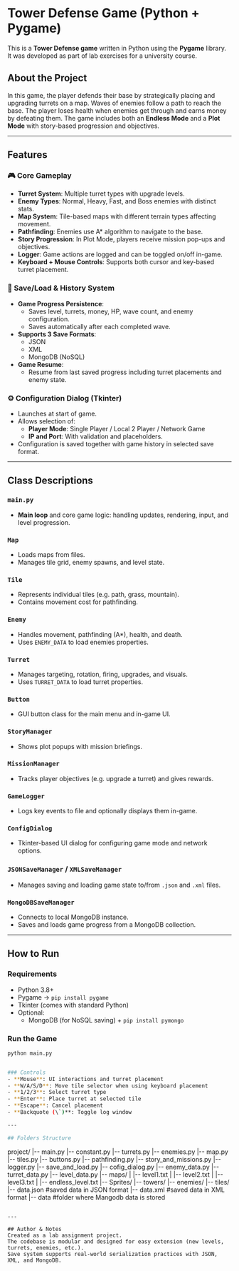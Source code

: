 # Tower Defense Game (Python + Pygame)

This is a **Tower Defense game** written in Python using the **Pygame** library. It was developed as part of lab exercises for a university course.

## About the Project
In this game, the player defends their base by strategically placing and upgrading turrets on a map. Waves of enemies follow a path to reach the base. The player loses health when enemies get through and earns money by defeating them. The game includes both an **Endless Mode** and a **Plot Mode** with story-based progression and objectives.

---

## Features

### 🎮 Core Gameplay
- **Turret System**: Multiple turret types with upgrade levels.
- **Enemy Types**: Normal, Heavy, Fast, and Boss enemies with distinct stats.
- **Map System**: Tile-based maps with different terrain types affecting movement.
- **Pathfinding**: Enemies use A* algorithm to navigate to the base.
- **Story Progression**: In Plot Mode, players receive mission pop-ups and objectives.
- **Logger**: Game actions are logged and can be toggled on/off in-game.
- **Keyboard + Mouse Controls**: Supports both cursor and key-based turret placement.

### 💾 Save/Load & History System
- **Game Progress Persistence**:
  - Saves level, turrets, money, HP, wave count, and enemy configuration.
  - Saves automatically after each completed wave.
- **Supports 3 Save Formats**:
  - JSON
  - XML
  - MongoDB (NoSQL)
- **Game Resume**:
  - Resume from last saved progress including turret placements and enemy state.

### ⚙️ Configuration Dialog (Tkinter)
- Launches at start of game.
- Allows selection of:
  - **Player Mode**: Single Player / Local 2 Player / Network Game
  - **IP and Port**: With validation and placeholders.
- Configuration is saved together with game history in selected save format.

---

## Class Descriptions

### `main.py`
- **Main loop** and core game logic: handling updates, rendering, input, and level progression.

### `Map`
- Loads maps from files.
- Manages tile grid, enemy spawns, and level state.

### `Tile`
- Represents individual tiles (e.g. path, grass, mountain).
- Contains movement cost for pathfinding.

### `Enemy`
- Handles movement, pathfinding (A*), health, and death.
- Uses `ENEMY_DATA` to load enemies properties.

### `Turret`
- Manages targeting, rotation, firing, upgrades, and visuals.
- Uses `TURRET_DATA` to load turret properties.

### `Button`
- GUI button class for the main menu and in-game UI.

### `StoryManager`
- Shows plot popups with mission briefings.

### `MissionManager`
- Tracks player objectives (e.g. upgrade a turret) and gives rewards.

### `GameLogger`
- Logs key events to file and optionally displays them in-game.

### `ConfigDialog`
- Tkinter-based UI dialog for configuring game mode and network options.

### `JSONSaveManager` / `XMLSaveManager`
- Manages saving and loading game state to/from `.json` and `.xml` files.

### `MongoDBSaveManager`
- Connects to local MongoDB instance.
- Saves and loads game progress from a MongoDB collection.

---

## How to Run

### Requirements
- Python 3.8+
- Pygame → `pip install pygame`
- Tkinter (comes with standard Python)
- Optional:
  - MongoDB (for NoSQL saving) + `pip install pymongo`

### Run the Game
```bash
python main.py


### Controls
- **Mouse**: UI interactions and turret placement
- **W/A/S/D**: Move tile selector when using keyboard placement
- **1/2/3**: Select turret type
- **Enter**: Place turret at selected tile
- **Escape**: Cancel placement
- **Backquote (\`)**: Toggle log window

---

## Folders Structure
```
project/
|-- main.py
|-- constant.py
|-- turrets.py
|-- enemies.py
|-- map.py
|-- tiles.py
|-- buttons.py
|-- pathfinding.py
|-- story_and_missions.py
|-- logger.py
|-- save_and_load.py
|-- cofig_dialog.py
|-- enemy_data.py
|-- turret_data.py
|-- level_data.py
|-- maps/
|   |-- level1.txt
|   |-- level2.txt
|   |-- level3.txt
|   |-- endless_level.txt
|-- Sprites/
    |-- towers/
    |-- enemies/
    |-- tiles/
|-- data.json           #saved data in JSON format
|-- data.xml            #saved data in XML format
|-- data                #folder where Mangodb data is stored
```

---

## Author & Notes
Created as a lab assignment project.
The codebase is modular and designed for easy extension (new levels, turrets, enemies, etc.).
Save system supports real-world serialization practices with JSON, XML, and MongoDB.


